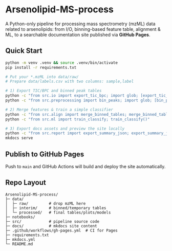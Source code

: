 # Arsenolipid-MS-process

A Python-only pipeline for processing mass spectrometry (mzML) data related to arsenolipids: from I/O, binning-based feature table, alignment & ML, to a searchable documentation site published via **GitHub Pages**.

## Quick Start

```bash
python -m venv .venv && source .venv/bin/activate
pip install -r requirements.txt

# Put your *.mzML into data/raw/
# Prepare data/labels.csv with two columns: sample,label

# 1) Export TIC/BPC and binned peak tables
python -c "from src.io import export_tic_bpc; import glob; [export_tic_bpc(f) for f in glob.glob('data/raw/*.mzML')]"
python -c "from src.preprocessing import bin_peaks; import glob; [bin_peaks(f) for f in glob.glob('data/raw/*.mzML')]"

# 2) Merge features & train a simple classifier
python -c "from src.align import merge_binned_tables; merge_binned_tables()"
python -c "from src.ml import train_classify; train_classify()"

# 3) Export docs assets and preview the site locally
python -c "from src.report import export_summary_json; export_summary_json()"
mkdocs serve
```

## Publish to GitHub Pages
Push to `main` and GitHub Actions will build and deploy the site automatically.

## Repo Layout
```
Arsenolipid-MS-process/
├─ data/
│  ├─ raw/         # drop mzML here
│  ├─ interim/     # binned/temporary tables
│  └─ processed/   # final tables/plots/models
├─ notebooks/
├─ src/            # pipeline source code
├─ docs/           # mkdocs site content
├─ .github/workflows/gh-pages.yml  # CI for Pages
├─ requirements.txt
├─ mkdocs.yml
└─ README.md
```

